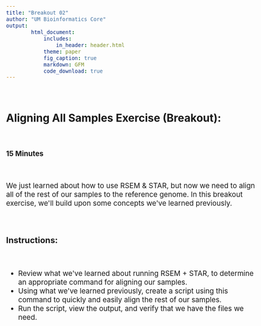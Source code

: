 ```yaml
---
title: "Breakout 02"
author: "UM Bioinformatics Core"
output:
        html_document:
            includes:
                in_header: header.html
            theme: paper
            fig_caption: true
            markdown: GFM
            code_download: true
---
```

<style type="text/css">
body{ /* Normal  */
      font-size: 14pt;
  }
pre {
  font-size: 12pt
}
</style>

<br>

## Aligning All Samples Exercise (Breakout):

<br>

**15 Minutes**

<br>

We just learned about how to use RSEM & STAR, but now we need to align all of the rest of our samples to the reference genome. In this breakout exercise, we'll build upon some concepts we've learned previously.

<br>

### Instructions:

<br>

- Review what we've learned about running RSEM + STAR, to determine an appropriate command for aligning our samples.
- Using what we've learned previously, create a script using this command to quickly and easily align the rest of our samples.
- Run the script, view the output, and verify that we have the files we need.

<br>
